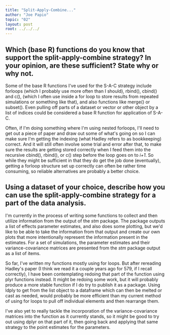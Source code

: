 ```yaml
---
title: "Split-Apply-Combine..."
author: "Joe Papio"
topic: "02"
layout: post
root: ../../../
---
```


## Which (base R) functions do you know that support the split-apply-combine strategy? In your opinion, are these sufficient? State why or why not.
    
Some of the base R functions I've used for the S-A-C strategy include forloops (which I probably use more often than I should), rbind(), cbind() and c(), (which I often use inside a for loop to store results from repeated simulations or something like that), and also functions like merge() or subset(). Even pulling off parts of a dataset or vector or other object by a list of indices could be considered a base R function for application of S-A-C.

Often, if I'm doing something where I'm using nested forloops, I'll need to get out a piece of paper and draw out some of what's going on so I can make sure I'm getting the indexing (what Hadley refers to as bookkeeping) correct. And it will still often involve some trial and error after that, to make sure the results are getting stored correctly when I feed them into the recursive cbind(), rbind(), or c() step before the loop goes on to *i+1*. So while they might be sufficient in that they do get the job done (eventually), getting a forloop structure set up correctly can often be rather time consuming, so reliable alternatives are probably a better choice.

## Using a dataset of your choice, describe how you can use the split-apply-combine strategy for a part of the data analysis.

I'm currently in the process of writing some functions to collect and then utilize information from the output of the *stm* package. The package outputs a list of effects parameter estimates, and also does some plotting, but we'd like to be able to take the information from that output and create our own plots that more intentionally represent the information present in the estimates. For a set of simulations, the parameter estimates and their variance-covariance matrices are presented from the *stm* package output as a list of items. 

So far, I've written my functions mostly using for loops. But after rereading Hadley's paper (I think we read it a couple years ago for 579, if I recall correctly), I have been contemplating redoing that part of the function using plyr functions instead. It might be redoing some work, but it will probably produce a more stable function if I do try to publish it as a package. Using ldply to get from the list object to a dataframe which can then be melted or cast as needed, would probably be more efficient than my current method of using for loops to pull off individual elements and then rearrange them.

I've also yet to really tackle the incorporation of the variance-covariance matrices into the function as it currently stands, so it might be good to try out using dplyr on that part of it, then going back and applying that same strategy to the point estimates for the parameters.
